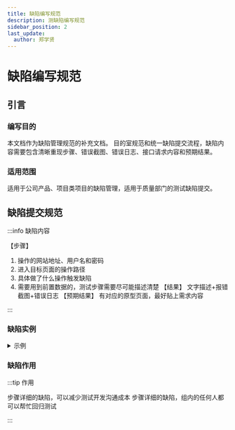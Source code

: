 ```yaml
---
title: 缺陷编写规范
description: 测缺陷编写规范
sidebar_position: 2
last_update:
  author: 郑学贤
---
```

# 缺陷编写规范

## 引言

### 编写目的

本文档作为缺陷管理规范的补充文档。
目的室规范和统一缺陷提交流程，缺陷内容需要包含清晰重现步骤、错误截图、错误日志、接口请求内容和预期结果。

### 适用范围

适用于公司产品、项目类项目的缺陷管理，适用于质量部门的测试缺陷提交。

## 缺陷提交规范

:::info 缺陷内容

【步骤】
1. 操作的网站地址、用户名和密码
2. 进入目标页面的操作路径
3. 具体做了什么操作触发缺陷
4. 需要用到前置数据的，测试步骤需要尽可能描述清楚
【结果】
文字描述+报错截图+错误日志
【预期结果】
有对应的原型页面，最好贴上需求内容

:::

### 缺陷实例
<details>
<summary>示例</summary>

参考地址：http://chandao.shushangyun.com/index.php?m=bug&f=view&bugID=26212

重现步骤
[步骤]

http://lx-member.lingxi0718.com/memberCenter/order/purchaseOrder/readyAddCashOrder/add

账号：13966778899 密码：888888

memberRoleId: 7
memberRoleName: "SRM采购商"

1.进入订单能力-采购订单-新增现货采购订单

2.新增现货采购订单，必填项正常填写，点击保存



curl 'http://lx-member.lingxi0718.com/api/order/buyer/create/purchase' \
  -H 'Accept: application/json' \
  -H 'Accept-Language: zh' \
  -H 'Cache-Control: no-cache' \
  -H 'Content-Type: Application/json' \
  -H 'Cookie: currentMallLink=aHR0cDovL2x4LWIyYi5saW5neGkwNzE4LmNvbQ==; AUTH_ROLES=W3sibWVtYmVyUm9sZUlkIjo1LCJtZW1iZXJSb2xlTmFtZSI6IlMyQuS+m+i0p+WVhiIsInJvbGVUeXBlIjoxfSx7Im1lbWJlclJvbGVJZCI6NywibWVtYmVyUm9sZU5hbWUiOiJTUk3ph4fotK3llYYiLCJyb2xlVHlwZSI6Mn0seyJtZW1iZXJSb2xlSWQiOjksIm1lbWJlclJvbGVOYW1lIjoiQjJC5L6b5bqU5ZWGIiwicm9sZVR5cGUiOjF9LHsibWVtYmVyUm9sZUlkIjoxMywibWVtYmVyUm9sZU5hbWUiOiJETVPph4fotK3llYYiLCJyb2xlVHlwZSI6Mn0seyJtZW1iZXJSb2xlSWQiOjE1LCJtZW1iZXJSb2xlTmFtZSI6IkLnq6/ph4fotK3llYYiLCJyb2xlVHlwZSI6Mn1d; AUTH=eyJ1c2VySWQiOjIsIm1lbWJlcklkIjoyLCJ0b2tlbiI6ImY4NjUyYTIxNDM4NDEwNWIxODhkMmVkNjNkZTc5NDNmIiwibmFtZSI6IuaguOW/g+S8geS4mjIiLCJsb2dvIjoiaHR0cHM6Ly9zaHVzaGFuZ3l1bjAxLm9zcy1jbi1zaGVuemhlbi5hbGl5dW5jcy5jb20vREVNT+S9k+mqjOeJiDM3Y2UzMjZkNWVhZDQ4MmRhYmM2OTBlODU1NTU5ZGZjLmpwZyIsImxldmVsIjoxLCJsZXZlbFRhZyI6bnVsbCwiY3JlZGl0UG9pbnQiOjExLCJtZW1iZXJSb2xlVHlwZSI6MiwibWVtYmVyUm9sZUlkIjo3LCJtZW1iZXJUeXBlIjoxLCJyb2xlVGFnIjpudWxsfQ==' \
  -H 'Origin: http://lx-member.lingxi0718.com' \
  -H 'Pragma: no-cache' \
  -H 'Proxy-Connection: keep-alive' \
  -H 'Referer: http://lx-member.lingxi0718.com/memberCenter/order/purchaseOrder/readyAddCashOrder/add' \
  -H 'User-Agent: Mozilla/5.0 (Windows NT 10.0; Win64; x64) AppleWebKit/537.36 (KHTML, like Gecko) Chrome/103.0.0.0 Safari/537.36' \
  -H 'environment: 1' \
  -H 'memberId: 2' \
  -H 'site: 1' \
  -H 'source: 1' \
  -H 'token: f8652a214384105b188d2ed63de7943f' \
  -H 'userId: 2' \
  --data-raw '{"hasInvoice":true,"deliveryAddresId":{"id":225,"receiverName":"小李","fullAddress":"吉林省长春市宽城区小城故事小巷口","provinceCode":"220000","provinceName":"吉林省","cityCode":"220100","cityName":"长春市","districtCode":"220103","districtName":"宽城区","streetCode":"","streetName":"","address":"小城故事小巷口","postalCode":"","areaCode":"+86","phone":"18900001010","tel":"","isDefault":1},"vendorRoleId":3,"vendorMemberId":18,"vendorMemberName":"广州季常贸易有限公司","products":[{"id":184,"commodityUnitPriceAndPicId":null,"commodityId":170,"goodsId":12,"goodsName":"石膏板","goodsCode":"SGB12345","code":"P00005Q","name":"石膏板","attribute":null,"mainPic":"https://shushangyun01.oss-cn-shenzhen.aliyuncs.com/1635476721(1)ef613a24ecba4940b77ff6c5cbe65eb1.jpg","customerCategoryId":442,"customerCategoryName":"石膏板","brandName":null,"minOrder":30,"unitName":"张","priceType":1,"isMemberPrice":true,"min":85,"max":85,"taxRate":6,"status":5,"applyTime":1637043145798,"memberId":18,"memberName":"广州季常贸易有限公司","memberRoleId":3,"memberRoleName":"SRM供应商","unitPrice":{"0-0":85},"stockCount":720,"logistics":{"deliveryType":1,"carriageType":1,"weight":10,"useTemplate":null,"templateId":null,"sendAddress":13,"company":null,"render":"物流"},"type":1,"upperMemberId":null,"upperMemberName":null,"upperMemberRoleId":null,"upperMemberRoleName":null,"isChannelCommodity":false,"storeId":null,"storeName":null,"storeLogo":null,"isAllArea":true,"commodityAreaList":null,"isCrossBorder":null,"orderMode":1,"shopId":1,"brand":null,"category":"石膏板","unit":"张","productName":"石膏板","deliverType":13,"deliveryType":1,"memberPrice":1,"purchaseCount":40,"price":85,"money":3400,"productId":170,"addressId":155,"address":"河北省石家庄市桥东区张灯结彩小街巷口","receiver":"新增地址","phone":"18888888888","skuId":184,"logo":"https://shushangyun01.oss-cn-shenzhen.aliyuncs.com/1635476721(1)ef613a24ecba4940b77ff6c5cbe65eb1.jpg","quantity":40,"logisticsTemplateId":null,"weight":10,"stock":720,"discount":1,"tax":true,"vendorMemberId":18,"vendorRoleId":3,"vendorMemberName":"广州季常贸易有限公司","supplyMemberId":null,"supplyRoleId":null,"supplyMemberName":null,"crossBorder":null}],"payments":[{"batchNo":1,"payNode":"首付","outerStatusName":"待支付","payRate":"30","payPrice":"1020.00","payType":2,"payChannel":5},{"batchNo":5,"payNode":"收货后支付","outerStatusName":"待支付","payRate":"70","payPrice":"2380.00","payType":2,"payChannel":5}],"shopId":1,"orderMode":1,"type":"现货采购","digest":"XHJH7181617","deliverDate":"2022-07-31 16:17","sumPrice":3400,"freight":0,"theInvoiceId":{"id":40,"kind":1,"type":1,"invoiceTitle":"哈哈哈游戏","taxNo":"H9202JX0222212121IKL","bankOfDeposit":"阿斯弗","account":"6222601310022382888","address":"坦噶系","tel":"06636985875","isDefault":1,"createTime":1656926734908,"updateTime":1658131678422,"createRoleId":7,"memberId":2},"pack":"1","remark":"2","invoice":{"invoiceId":40,"invoiceKind":1,"invoiceType":1,"title":"哈哈哈游戏","taxNo":"H9202JX0222212121IKL","bank":"阿斯弗","account":"6222601310022382888","address":"坦噶系","phone":"06636985875","defaultInvoice":true},"consignee":{"consigneeId":225,"consignee":"小李","provinceCode":"220000","cityCode":"220100","districtCode":"220103","streetCode":"","address":"小城故事小巷口","postalCode":"","countryCode":"+86","phone":"18900001010","telephone":"","defaultConsignee":true},"requirement":{"pack":"1","remark":"2"},"shopType":1,"shopEnvironment":1,"shopName":"B2B建材商城平台"}' \
  --compressed \
  --insecure

[结果]

1.提示“仓库Id不能为空”，并没有仓库字段填写

![](@site/static/img/test_img/2022-07-19-15-40-38.png)

[期望]

1.无报错提醒，保存成功，新增一条数据

</details>

### 缺陷作用

:::tip 作用

步骤详细的缺陷，可以减少测试开发沟通成本
步骤详细的缺陷，组内的任何人都可以帮忙回归测试

:::